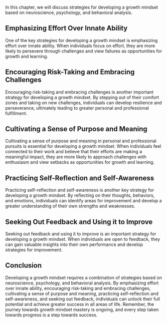 
In this chapter, we will discuss strategies for developing a growth mindset based on neuroscience, psychology, and behavioral analysis.

Emphasizing Effort Over Innate Ability
--------------------------------------

One of the key strategies for developing a growth mindset is emphasizing effort over innate ability. When individuals focus on effort, they are more likely to persevere through challenges and view failures as opportunities for growth and learning.

Encouraging Risk-Taking and Embracing Challenges
------------------------------------------------

Encouraging risk-taking and embracing challenges is another important strategy for developing a growth mindset. By stepping out of their comfort zones and taking on new challenges, individuals can develop resilience and perseverance, ultimately leading to greater personal and professional fulfillment.

Cultivating a Sense of Purpose and Meaning
------------------------------------------

Cultivating a sense of purpose and meaning in personal and professional pursuits is essential for developing a growth mindset. When individuals feel connected to their work and believe that their efforts are making a meaningful impact, they are more likely to approach challenges with enthusiasm and view setbacks as opportunities for growth and learning.

Practicing Self-Reflection and Self-Awareness
---------------------------------------------

Practicing self-reflection and self-awareness is another key strategy for developing a growth mindset. By reflecting on their thoughts, behaviors, and emotions, individuals can identify areas for improvement and develop a greater understanding of their own strengths and weaknesses.

Seeking Out Feedback and Using it to Improve
--------------------------------------------

Seeking out feedback and using it to improve is an important strategy for developing a growth mindset. When individuals are open to feedback, they can gain valuable insights into their own performance and develop strategies for improvement.

Conclusion
----------

Developing a growth mindset requires a combination of strategies based on neuroscience, psychology, and behavioral analysis. By emphasizing effort over innate ability, encouraging risk-taking and embracing challenges, cultivating a sense of purpose and meaning, practicing self-reflection and self-awareness, and seeking out feedback, individuals can unlock their full potential and achieve greater success in all areas of life. Remember, the journey towards growth mindset mastery is ongoing, and every step taken towards progress is a step towards success.
